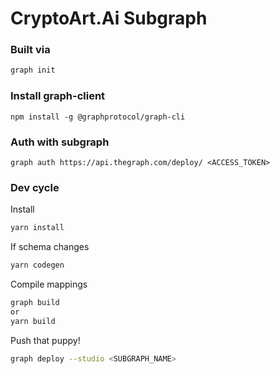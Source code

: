 # CryptoArt.Ai Subgraph


### Built via

```bash
graph init
```

### Install graph-client

`npm install -g @graphprotocol/graph-cli`

### Auth with subgraph

`graph auth https://api.thegraph.com/deploy/ <ACCESS_TOKEN>`


### Dev cycle

Install
```bash
yarn install
```

If schema changes
```bash
yarn codegen
```

Compile mappings
```bash
graph build
or
yarn build
```

Push that puppy!
```bash
graph deploy --studio <SUBGRAPH_NAME>
```


